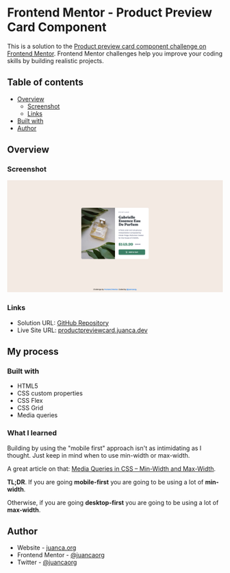 # Frontend Mentor - Product Preview Card Component

This is a solution to the [Product preview card component challenge on Frontend Mentor](https://www.frontendmentor.io/challenges/product-preview-card-component-GO7UmttRfa). Frontend Mentor challenges help you improve your coding skills by building realistic projects. 

## Table of contents

- [Overview](#overview)
  - [Screenshot](#screenshot)
  - [Links](#links)
- [Built with](#built-with)
- [Author](#author)

## Overview

### Screenshot

![](./images/screenshot.png)

### Links

- Solution URL: [GitHub Repository](https://github.com/juancaorg/product-preview-card)
- Live Site URL: [productpreviewcard.juanca.dev](https://productpreviewcard.juanca.dev)

## My process

### Built with

- HTML5 
- CSS custom properties
- CSS Flex
- CSS Grid
- Media queries

### What I learned

Building by using the "mobile first" approach isn't as intimidating as I thought. Just keep in mind when to use min-width or max-width.

A great article on that: [Media Queries in CSS – Min-Width and Max-Width](https://coderjony.com/blogs/media-queries-in-css-min-width-and-max-width/).

**TL;DR**. If you are going **mobile-first** you are going to be using a lot of **min-width**.

Otherwise, if you are going **desktop-first** you are going to be using a lot of **max-width**. 

## Author

- Website - [juanca.org](https://www.juanca.org)
- Frontend Mentor - [@juancaorg](https://www.frontendmentor.io/profile/juancaorg)
- Twitter - [@juancaorg](https://twitter.com/juancaorg)
